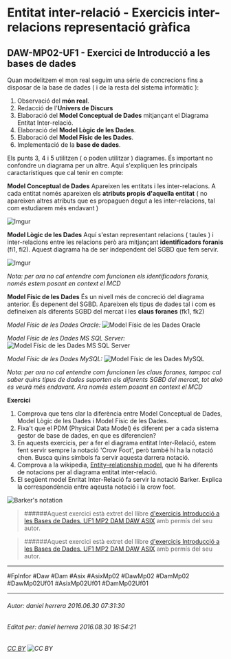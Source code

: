 # Entitat inter-relació - Exercicis inter-relacions representació gràfica
## DAW-MP02-UF1 - Exercici de Introducció a les bases de dades
Quan modelitzem el mon real seguim una série de concrecions fins a disposar de la base de dades ( i de la resta del sistema informàtic ):

1. Observació del **món real**.
1. Redacció de l'**Univers de Discurs**
1. Elaboració del **Model Conceptual de Dades** mitjançant el Diagrama Entitat Inter-relació.
1. Elaboració del **Model Lògic de les Dades**.
1. Elaboració del **Model Físic de les Dades**.
1. Implementació de la **base de dades**.

Els punts 3, 4 i 5 utilitzen ( o poden utilitzar ) diagrames. És important no confondre un diagrama per un altre. Aquí s'expliquen les principals caractarístiques que cal tenir en compte:

**Model Conceptual de Dades** Apareixen les entitats i les inter-relacions. A cada entitat només apareixen els **atributs propis d'aquella entitat** ( no apareixen altres atributs que es propaguen degut a les inter-relacions, tal com estudiarem més endavant )

![Imgur](http://i.imgur.com/Ik0JnYQ.png)

**Model Lògic de les Dades** Aquí s'estan representant relacions ( taules ) i inter-relacions entre les relacions però ara mitjançant **identificadors foranis** (fi1, fi2). Aquest diagrama ha de ser independent del SGBD que fem servir.

![Imgur](http://i.imgur.com/qBGcr95.png)

*Nota: per ara no cal entendre com funcionen els identificadors foranis, només estem posant en context el MCD*

**Model Físic de les Dades** És un nivell més de concreció del diagrama anterior. És depenent del SGBD. Apareixen els tipus de dades tal i com es defineixen als diferents SGBD del mercat i les **claus foranes** (fk1, fk2)

*Model Físic de les Dades Oracle:*
![Model Físic de les Dades Oracle](http://i.imgur.com/pDnhZkY.png)

*Model Físic de les Dades MS SQL Server:*
![Model Físic de les Dades MS SQL Server](http://i.imgur.com/gFhf5rq.png)

*Model Físic de les Dades MySQL:*
![Model Físic de les Dades MySQL](http://i.imgur.com/tXtBzBH.png)

*Nota: per ara no cal entendre com funcionen les claus foranes, tampoc cal saber quins tipus de dades suporten els diferents SGBD del mercat, tot això es veurà més endavant. Ara només estem posant en context el MCD*

**Exercici**

1. Comprova que tens clar la diferència entre Model Conceptual de Dades, Model Lògic de les Dades i Model Físic de les Dades.
1. Fixa't que el PDM (Physical Data Model) és diferent per a cada sistema gestor de base de dades, en que es diferencien?
2. En aquests exercicis, per a fer el diagrama entitat Inter-Relació, estem fent servir sempre la notació 'Crow Foot', però també hi ha la notació chen. Busca quins símbols fa servir aquesta darrera notació.
1. Comprova a la wikipedia, [Entity–relationship model](https://en.wikipedia.org/wiki/Entity%E2%80%93relationship_model), que hi ha diferents de notacions per al diagrama entitat inter-relació.
1. El següent model Enritat Inter-Relació fa servir la notació Barker. Explica la correspondència entre aqeusta notació i la crow foot.

![Barker's notation](http://i.imgur.com/LAHe4i4.png)



>
>######Aquest exercici està extret del llibre [d'exercicis Introducció a les Bases de Dades. UF1 MP2 DAM DAW ASIX](https://www.amazon.es/Introducci%C3%B3-Bases-Dades-asix-MP02-UF1/dp/153735096X) amb permís del seu autor.
>



>
>######Aquest exercici està extret del llibre [d'exercicis Introducció a les Bases de Dades. UF1 MP2 DAM DAW ASIX](https://www.amazon.es/Introducci%C3%B3-Bases-Dades-asix-MP02-UF1/dp/153735096X) amb permís del seu autor.
>



---

#FpInfor #Daw #Dam #Asix #AsixMp02 #DawMp02 #DamMp02 #DawMp02Uf01 #AsixMp02Uf01 #DamMp02Uf01

---

###### Autor: daniel herrera 2016.06.30 07:31:30
###### Editat per: daniel herrera 2016.08.30 16:54:21
###### [CC BY](https://creativecommons.org/licenses/by/4.0/) ![CC BY](https://licensebuttons.net/l/by/3.0/80x15.png)
